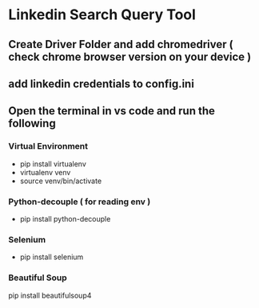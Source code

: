 # Linkedin Search Query Tool

## Create Driver Folder and add chromedriver ( check chrome browser version on your device )

## add linkedin credentials to config.ini

## Open the terminal in vs code and run the following 

### Virtual Environment
- pip install virtualenv 
- virtualenv venv
- source venv/bin/activate

### Python-decouple ( for reading env )
- pip install python-decouple

### Selenium
- pip install selenium 

### Beautiful Soup
pip install beautifulsoup4








